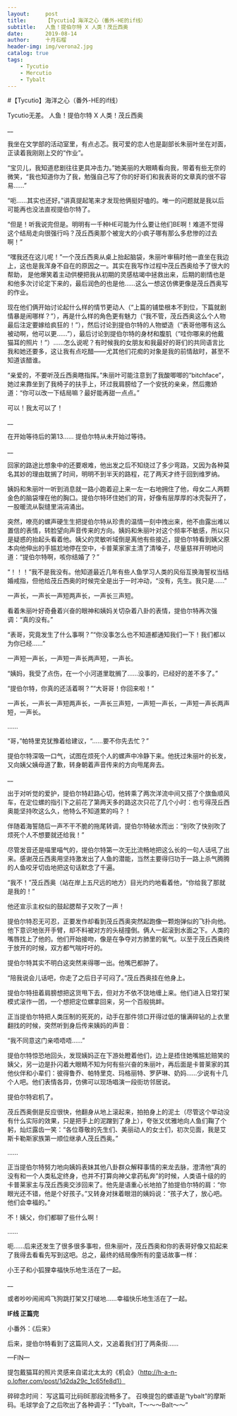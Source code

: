 ```yaml
---
layout:     post
title:      【Tycutio】海洋之心（番外-HE的if线）
subtitle:   人鱼！提伯尔特 X 人类！茂丘西奥
date:       2019-08-14
author:     十月石榴
header-img: img/verona2.jpg
catalog: true
tags:
    - Tycutio
    - Mercutio
    - Tybalt
---
```


#【Tycutio】海洋之心（番外-HE的if线）

Tycutio无差。
人鱼！提伯尔特 X 人类！茂丘西奥

__

我坐在文学部的活动室里，有点忐忑。我可爱的恋人也是副部长朱丽叶坐在对面，正读着我刚刚上交的“作业”。

“宝贝儿，我知道悲剧往往更具冲击力。”她美丽的大眼睛看向我，带着有些无奈的微笑，“我也知道你为了我，勉强自己写了你的好哥们和我表哥的文章真的很不容易……”

“呃……其实也还好。”讲真提起笔来才发现他俩挺好嗑的。唯一的问题就是我以后可能再也没法直视提伯尔特了。

“但是！听我说完但是。明明有一千种HE可能为什么要让他们BE啊！难道不觉得这个结局走向很强行吗？茂丘西奥那个被宠大的小疯子哪有那么多悲惨的过去啊！”

“嘿我还在这儿呢！”一个茂丘西奥从桌上抬起脑袋，朱丽叶审稿时他一直坐在我边上，这也是我浑身不自在的原因之一。其实在我写作过程中茂丘西奥给予了很大的帮助， 是他爆笑着主动供梗把我从初期的灵感枯竭中拯救出来，后期的剧情也是和他多次讨论定下来的，最后润色的也是他……这么一想这仿佛更像是茂丘西奥写的作业。

现在他们俩开始讨论起什么样的情节更动人（“上篇的铺垫根本不到位，下篇就剧情暴是闹哪样？”），再是什么样的角色更有魅力（“我不管，茂丘西奥这么个人物最后注定要嫁给疯狂的！”），然后讨论到提伯尔特的人物塑造（“表哥他哪有这么被动啊，他可以更……”），最后讨论到提伯尔特的身材和腹肌（“哇你哪来的他戴猫耳的照片！”）……怎么说呢？有时候我的女朋友和我最好的哥们的共同语言比我和她还要多，这让我有点吃醋——尤其他们花痴的对象是我的前情敌时，甚至不知道该醋谁。

“亲爱的，不要听茂丘西奥瞎指挥。”朱丽叶可能注意到了我酸唧唧的“bitchface”，她过来靠坐到了我椅子的扶手上，环过我肩膀给了一个安抚的亲亲，然后撒娇道：“你可以改一下结局嘛？最好能再甜一点点。”

可以！我太可以了！

__

在开始等待后的第13......
提伯尔特从未开始过等待。

__

回家的路途比想象中的还要艰难，他出发之后不知绕过了多少弯路，又因为各种莫名其妙的理由耽搁了时间，明明不到半天的路程，花了两天才终于回到维罗纳。

姨妈和朱丽叶一听到消息就一路小跑着迎上来一左一右地拥住了他，母女二人两颗金色的脑袋埋在他的胸口。提伯尔特环住她们的背，好像有层厚厚的冰壳裂开了，一股暖流从裂缝里涓涓涌出。

突然，嘹亮的螺声硬生生把提伯尔特从珍贵的温情一刻中拽出来，他不由露出难以置信的表情，转脸望向声音传来的方向。姨妈和朱丽叶对这个频率不敏感，所以只是疑惑的抬起头看着他。姨父的灵敏听域倒是离他有些接近，提伯尔特看到姨父原本向他伸出的手尴尬地停在空中，卡普莱家家主清了清嗓子，尽量慈祥开明地问道：“提伯尔特啊，咳你结婚了？”

“！！！”我不是我没有。他知道最近几年有些人鱼学习人类的风俗互换海誓权当结婚戒指，但他给茂丘西奥的时候完全是出于一时冲动，“没有，先生。我只是……”

一声长，一声长一声短两声长，一声长三声短。

看着朱丽叶好奇叠着兴奋的眼神和姨妈关切杂着八卦的表情，提伯尔特再次强调：“真的没有。”

“表哥，究竟发生了什么事啊？”“你没事怎么也不知道都通知我们一下！我们都以为你已经……”

一声短一声长，一声短一声长两声短，一声长。

“姨妈，我受了点伤，在一个小河道里耽搁了……没事的，已经好的差不多了。”

“提伯尔特，你真的还活着啊？”“大哥哥！你回来啦！”

一声长，一声长一声短两声长，一声长三声短，一声短一声长，一声短一声长两声短，一声长。

……

“哥，”帕特里克犹豫着给建议，“……要不你先去忙？”

提伯尔特深吸一口气，试图在烦死个人的螺声中冷静下来。他抚过朱丽叶的长发，又向姨父姨母道了歉，转身朝着声音传来的方向甩尾奔去。

__

出于对听觉的爱护，提伯尔特赶路心切，他转乘了两次洋流中间又搭了个旗鱼顺风车，在定位螺的指引下之前花了第两天多的路这次只花了几个小时：也亏得茂丘西奥能坚持吹这么久，他特么不知道累的吗？！

伴随着海誓随后一声不干不脆的拖尾转调，提伯尔特破水而出：“别吹了快别吹了烦死个人不想要就还给我！”

尽管发音还是喵里喵气的，提伯尔特第一次无比流畅地把这么长的一句人话吼了出来。感谢茂丘西奥用坚持激发出了人鱼的潜能，当然主要得归功于一路上杀气腾腾的人鱼咬牙切齿地把这句话默念了千遍。

“我不！”茂丘西奥（站在岸上五尺远的地方）目光灼灼地看着他，“你给我了那就是我的！”

他还宣示主权似的鼓起腮帮子又吹了一声！

提伯尔特忍无可忍，正要发作却看到茂丘西奥突然起跑像一颗炮弹似的飞扑向他。他下意识地张开手臂，却不料被对方的头槌撞倒。俩人一起滚到水面之下。人类的嘴唇找上了他的。他们开始接吻，像是在争夺对方肺里的氧气。以至于茂丘西奥终于放开的时候，双方都气喘吁吁的。

提伯尔特其实不明白这突然来得哪一出。他嘴巴都肿了。

“陪我说会儿话吧，你走了之后日子可闷了。”茂丘西奥挂在他身上。

提伯尔特扭着肩膀想把这货甩下去，但对方不依不饶地缠上来。他们进入日常打架模式滚作一团，一个想把定位螺拿回来，另一个百般挑衅。

正当提伯尔特把人类压制的死死的，动手在那件领口开得过低的镶满碎钻的上衣里翻找的时候，突然听到身后传来姨妈的声音：

“我不同意这门亲唔唔唔……”

提伯尔特惊恐地回头，发现姨妈正在下游处瞪着他们，边上是捂住她嘴尴尬赔笑的姨父，另一边是扑闪着大眼睛不知为何有些兴奋的朱丽叶，再后面是卡普莱家的其他伙伴和小辈们：彼得鲁乔、帕特里克、玛格丽特、罗萨琳、奶妈……少说有十几个人吧。他们表情各异，仿佛可以现场唱演一段街坊邻居说。

提伯尔特宕机了。

茂丘西奥倒是反应很快，他翻身从地上滚起来，拍拍身上的泥土（尽管这个举动没有什么实际的效果，只是把手上的泥蹭到了身上），夸张又优雅地向人鱼们鞠了个躬，灿烂露齿一笑：“各位尊敬的先生们、美丽动人的女士们，初次见面，我是艾斯卡勒斯家族第一顺位继承人茂丘西奥。”

......

正当提伯尔特努力地向姨妈表妹其他八卦群众解释事情的来龙去脉，澄清他“真的没有和一个人类私定终身，也并不打算向神父拿药私奔”的时候，人类语十级的的卡普莱家主与茂丘西奥交涉回来了。他先是语重心长地拍了拍提伯尔特的肩：“你眼光还不错，他是个好孩子。”又转身对抹着眼泪的姨妈说：“孩子大了，放心吧。他们会幸福的。”

不！姨父，你们都聊了些什么啊！

……

呃……后来还发生了很多很多事啦，但朱丽叶，茂丘西奥和你的表哥好像又掐起来了我得去看看先写到这吧。总之，最终的结局像所有的童话故事一样：

小王子和小狐狸幸福快乐地生活在了一起。

__


或者吵吵闹闹鸡飞狗跳打架又打啵地……幸福快乐地生活在了一起。



__IF线 正篇完__


小番外：《后来》

后来，提伯尔特看到了这篇同人文，又追着我们打了两条街……



—FIN—

提包戴猫耳的照片灵感来自诺北太太的《机会》（http://h-a-n-o.lofter.com/post/1d2da29c_1c65fe8d1）

碎碎念时间：
写这篇可比码BE那段流畅多了。
召唤提包的螺语是“tybalt”的摩斯码。毛球学会了之后吹出了各种调子：“Tybalt，T～～～Balt～～”
